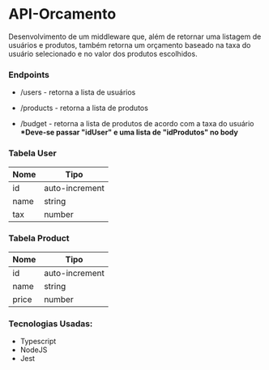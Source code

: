 # API-Orcamento

Desenvolvimento de um middleware que, além de retornar
uma listagem de usuários e produtos, também retorna um orçamento baseado 
na taxa do usuário selecionado e no valor dos produtos escolhidos.

### Endpoints
- /users - retorna a lista de usuários

- /products - retorna a lista de produtos

- /budget - retorna a lista de produtos de acordo com a taxa do usuário
<br><b>*Deve-se passar "idUser" e uma lista de "idProdutos" no body</b>

### Tabela User

| Nome | Tipo |
| --- | --- |
| id | auto-increment |
| name | string |
| tax | number |

### Tabela Product

| Nome | Tipo |
| --- | --- |
| id | auto-increment |
| name | string |
| price | number |

### Tecnologias Usadas:

- Typescript
- NodeJS
- Jest
